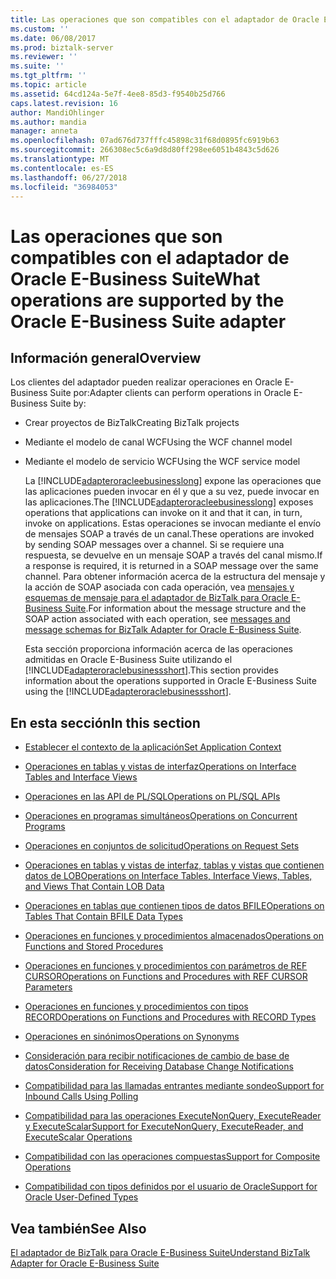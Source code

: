 ```yaml
---
title: Las operaciones que son compatibles con el adaptador de Oracle E-Business Suite | Microsoft Docs
ms.custom: ''
ms.date: 06/08/2017
ms.prod: biztalk-server
ms.reviewer: ''
ms.suite: ''
ms.tgt_pltfrm: ''
ms.topic: article
ms.assetid: 64cd124a-5e7f-4ee8-85d3-f9540b25d766
caps.latest.revision: 16
author: MandiOhlinger
ms.author: mandia
manager: anneta
ms.openlocfilehash: 07ad676d737fffc45898c31f68d0895fc6919b63
ms.sourcegitcommit: 266308ec5c6a9d8d80ff298ee6051b4843c5d626
ms.translationtype: MT
ms.contentlocale: es-ES
ms.lasthandoff: 06/27/2018
ms.locfileid: "36984053"
---
```

# <a name="what-operations-are-supported-by-the-oracle-e-business-suite-adapter"></a><span data-ttu-id="b7f5a-102">Las operaciones que son compatibles con el adaptador de Oracle E-Business Suite</span><span class="sxs-lookup"><span data-stu-id="b7f5a-102">What operations are supported by the Oracle E-Business Suite adapter</span></span>
## <a name="overview"></a><span data-ttu-id="b7f5a-103">Información general</span><span class="sxs-lookup"><span data-stu-id="b7f5a-103">Overview</span></span>
<span data-ttu-id="b7f5a-104">Los clientes del adaptador pueden realizar operaciones en Oracle E-Business Suite por:</span><span class="sxs-lookup"><span data-stu-id="b7f5a-104">Adapter clients can perform operations in Oracle E-Business Suite by:</span></span>  
  
- <span data-ttu-id="b7f5a-105">Crear proyectos de BizTalk</span><span class="sxs-lookup"><span data-stu-id="b7f5a-105">Creating BizTalk projects</span></span>  
  
- <span data-ttu-id="b7f5a-106">Mediante el modelo de canal WCF</span><span class="sxs-lookup"><span data-stu-id="b7f5a-106">Using the WCF channel model</span></span>  
  
- <span data-ttu-id="b7f5a-107">Mediante el modelo de servicio WCF</span><span class="sxs-lookup"><span data-stu-id="b7f5a-107">Using the WCF service model</span></span>  
  
  <span data-ttu-id="b7f5a-108">La [!INCLUDE[adapteroracleebusinesslong](../../includes/adapteroracleebusinesslong-md.md)] expone las operaciones que las aplicaciones pueden invocar en él y que a su vez, puede invocar en las aplicaciones.</span><span class="sxs-lookup"><span data-stu-id="b7f5a-108">The [!INCLUDE[adapteroracleebusinesslong](../../includes/adapteroracleebusinesslong-md.md)] exposes operations that applications can invoke on it and that it can, in turn, invoke on applications.</span></span> <span data-ttu-id="b7f5a-109">Estas operaciones se invocan mediante el envío de mensajes SOAP a través de un canal.</span><span class="sxs-lookup"><span data-stu-id="b7f5a-109">These operations are invoked by sending SOAP messages over a channel.</span></span> <span data-ttu-id="b7f5a-110">Si se requiere una respuesta, se devuelve en un mensaje SOAP a través del canal mismo.</span><span class="sxs-lookup"><span data-stu-id="b7f5a-110">If a response is required, it is returned in a SOAP message over the same channel.</span></span> <span data-ttu-id="b7f5a-111">Para obtener información acerca de la estructura del mensaje y la acción de SOAP asociada con cada operación, vea [mensajes y esquemas de mensaje para el adaptador de BizTalk para Oracle E-Business Suite](../../adapters-and-accelerators/adapter-oracle-ebs/messages-and-message-schemas-for-biztalk-adapter-for-oracle-e-business-suite.md).</span><span class="sxs-lookup"><span data-stu-id="b7f5a-111">For information about the message structure and the SOAP action associated with each operation, see [messages and message schemas for BizTalk Adapter for Oracle E-Business Suite](../../adapters-and-accelerators/adapter-oracle-ebs/messages-and-message-schemas-for-biztalk-adapter-for-oracle-e-business-suite.md).</span></span>  
  
  <span data-ttu-id="b7f5a-112">Esta sección proporciona información acerca de las operaciones admitidas en Oracle E-Business Suite utilizando el [!INCLUDE[adapteroraclebusinessshort](../../includes/adapteroraclebusinessshort-md.md)].</span><span class="sxs-lookup"><span data-stu-id="b7f5a-112">This section provides information about the operations supported in Oracle E-Business Suite using the [!INCLUDE[adapteroraclebusinessshort](../../includes/adapteroraclebusinessshort-md.md)].</span></span>  
  
## <a name="in-this-section"></a><span data-ttu-id="b7f5a-113">En esta sección</span><span class="sxs-lookup"><span data-stu-id="b7f5a-113">In this section</span></span>  
  
-   [<span data-ttu-id="b7f5a-114">Establecer el contexto de la aplicación</span><span class="sxs-lookup"><span data-stu-id="b7f5a-114">Set Application Context</span></span>](../../adapters-and-accelerators/adapter-oracle-ebs/set-application-context.md)  
  
-   [<span data-ttu-id="b7f5a-115">Operaciones en tablas y vistas de interfaz</span><span class="sxs-lookup"><span data-stu-id="b7f5a-115">Operations on Interface Tables and Interface Views</span></span>](../../adapters-and-accelerators/adapter-oracle-ebs/operations-on-interface-tables-and-interface-views.md)  
  
-   [<span data-ttu-id="b7f5a-116">Operaciones en las API de PL/SQL</span><span class="sxs-lookup"><span data-stu-id="b7f5a-116">Operations on PL/SQL APIs</span></span>](../../adapters-and-accelerators/adapter-oracle-ebs/operations-on-pl-sql-apis.md)  
  
-   [<span data-ttu-id="b7f5a-117">Operaciones en programas simultáneos</span><span class="sxs-lookup"><span data-stu-id="b7f5a-117">Operations on Concurrent Programs</span></span>](../../adapters-and-accelerators/adapter-oracle-ebs/operations-on-concurrent-programs.md)  
  
-   [<span data-ttu-id="b7f5a-118">Operaciones en conjuntos de solicitud</span><span class="sxs-lookup"><span data-stu-id="b7f5a-118">Operations on Request Sets</span></span>](../../adapters-and-accelerators/adapter-oracle-ebs/operations-on-request-sets.md)  
  
-   [<span data-ttu-id="b7f5a-119">Operaciones en tablas y vistas de interfaz, tablas y vistas que contienen datos de LOB</span><span class="sxs-lookup"><span data-stu-id="b7f5a-119">Operations on Interface Tables, Interface Views, Tables, and Views That Contain LOB Data</span></span>](../../adapters-and-accelerators/adapter-oracle-ebs/read-and-update-on-interface-tables-and-views-with-large-object-data-types.md)  
  
-   [<span data-ttu-id="b7f5a-120">Operaciones en tablas que contienen tipos de datos BFILE</span><span class="sxs-lookup"><span data-stu-id="b7f5a-120">Operations on Tables That Contain BFILE Data Types</span></span>](../../adapters-and-accelerators/adapter-oracle-ebs/operations-on-tables-that-contain-bfile-data-types.md)  
  
-   [<span data-ttu-id="b7f5a-121">Operaciones en funciones y procedimientos almacenados</span><span class="sxs-lookup"><span data-stu-id="b7f5a-121">Operations on Functions and Stored Procedures</span></span>](../../adapters-and-accelerators/adapter-oracle-ebs/operations-on-functions-and-stored-procedures1.md)  
  
-   [<span data-ttu-id="b7f5a-122">Operaciones en funciones y procedimientos con parámetros de REF CURSOR</span><span class="sxs-lookup"><span data-stu-id="b7f5a-122">Operations on Functions and Procedures with REF CURSOR Parameters</span></span>](../../adapters-and-accelerators/adapter-oracle-ebs/operations-on-functions-and-procedures-with-ref-cursor-parameters1.md)  
  
-   [<span data-ttu-id="b7f5a-123">Operaciones en funciones y procedimientos con tipos RECORD</span><span class="sxs-lookup"><span data-stu-id="b7f5a-123">Operations on Functions and Procedures with RECORD Types</span></span>](../../adapters-and-accelerators/adapter-oracle-ebs/operations-on-functions-and-procedures-with-record-types1.md)  
  
-   [<span data-ttu-id="b7f5a-124">Operaciones en sinónimos</span><span class="sxs-lookup"><span data-stu-id="b7f5a-124">Operations on Synonyms</span></span>](../../adapters-and-accelerators/adapter-oracle-ebs/operations-on-synonyms2.md)  
  
-   [<span data-ttu-id="b7f5a-125">Consideración para recibir notificaciones de cambio de base de datos</span><span class="sxs-lookup"><span data-stu-id="b7f5a-125">Consideration for Receiving Database Change Notifications</span></span>](../../adapters-and-accelerators/adapter-oracle-database/before-you-receive-database-change-notifications-using-the-oracle-db-adapter.md)  
  
-   [<span data-ttu-id="b7f5a-126">Compatibilidad para las llamadas entrantes mediante sondeo</span><span class="sxs-lookup"><span data-stu-id="b7f5a-126">Support for Inbound Calls Using Polling</span></span>](../../adapters-and-accelerators/adapter-oracle-ebs/support-for-inbound-calls-using-polling.md)  
  
-   [<span data-ttu-id="b7f5a-127">Compatibilidad para las operaciones ExecuteNonQuery, ExecuteReader y ExecuteScalar</span><span class="sxs-lookup"><span data-stu-id="b7f5a-127">Support for ExecuteNonQuery, ExecuteReader, and ExecuteScalar Operations</span></span>](../../adapters-and-accelerators/adapter-oracle-ebs/support-for-executenonquery-executereader-and-executescalar-operations.md)  
  
-   [<span data-ttu-id="b7f5a-128">Compatibilidad con las operaciones compuestas</span><span class="sxs-lookup"><span data-stu-id="b7f5a-128">Support for Composite Operations</span></span>](../../adapters-and-accelerators/adapter-oracle-ebs/support-for-composite-operations2.md)  
  
-   [<span data-ttu-id="b7f5a-129">Compatibilidad con tipos definidos por el usuario de Oracle</span><span class="sxs-lookup"><span data-stu-id="b7f5a-129">Support for Oracle User-Defined Types</span></span>](../../adapters-and-accelerators/adapter-oracle-ebs/support-for-oracle-user-defined-types2.md)  
  
## <a name="see-also"></a><span data-ttu-id="b7f5a-130">Vea también</span><span class="sxs-lookup"><span data-stu-id="b7f5a-130">See Also</span></span>  
[<span data-ttu-id="b7f5a-131">El adaptador de BizTalk para Oracle E-Business Suite</span><span class="sxs-lookup"><span data-stu-id="b7f5a-131">Understand BizTalk Adapter for Oracle E-Business Suite</span></span>](../../adapters-and-accelerators/adapter-oracle-ebs/understand-biztalk-adapter-for-oracle-e-business-suite.md)